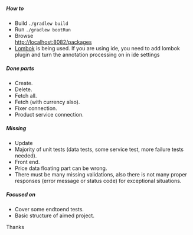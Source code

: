 ##### How to
- Build `./gradlew build`
- Run `./gradlew bootRun`
- Browse  
[http://localhost:8082/packages](http://localhost:8082/packages)
- [Lombok](https://projectlombok.org/) is being used. If you are using ide, you need to add lombok plugin and turn the annotation processing on in ide settings

##### Done parts
 - Create. 
 - Delete. 
 - Fetch all.
 - Fetch (with currency also).
 - Fixer connection.
 - Product  service connection.
##### Missing
 - Update
 - Majority of unit tests (data tests, some service test, more failure tests needed).
 - Front end.
 - Price data floating part can be wrong.
 - There must be many missing validations, also there is not many proper responses (error message or status code) for exceptional situations.
##### Focused on
 - Cover some endtoend tests.
 - Basic structure of aimed project.
 
 Thanks
